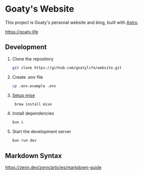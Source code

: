 # Goaty's Website

This project is Goaty's personal website and blog, built with [Astro](https://astro.build/).

<https://goaty.life>

## Development

1. Clone the repository

   ```sh
   git clone https://github.com/goatylife/website.git
   ```

2. Create .env file

   ```sh
   cp .env.example .env
   ```

3. [Setup mise](https://mise.jdx.dev/getting-started.html)

   ```sh
    brew install mise
   ```

4. Install dependencies

   ```sh
   bun i
   ```

5. Start the development server

   ```sh
   bun run dev
   ```

## Markdown Syntax

<https://zenn.dev/zenn/articles/markdown-guide>
